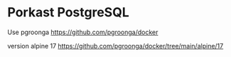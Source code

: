 # Porkast PostgreSQL

Use pgroonga https://github.com/pgroonga/docker

version alpine 17 https://github.com/pgroonga/docker/tree/main/alpine/17